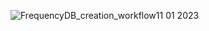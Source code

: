 
![FrequencyDB_creation_workflow11 01 2023](https://user-images.githubusercontent.com/8995865/214260799-10dcc9c4-4672-43b0-af22-397c868edd0a.png)
